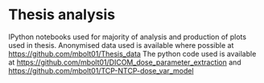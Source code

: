 # Thesis analysis
IPython notebooks used for majority of analysis and production of plots used in thesis.
Anonymised data used is available where possible at https://github.com/mbolt01/Thesis_data
The python code used is available at https://github.com/mbolt01/DICOM_dose_parameter_extraction and https://github.com/mbolt01/TCP-NTCP-dose_var_model
